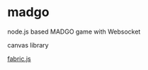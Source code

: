 # madgo
node.js based MADGO game with Websocket

canvas library

[fabric.js](https://github.com/fabricjs/fabric.js)
